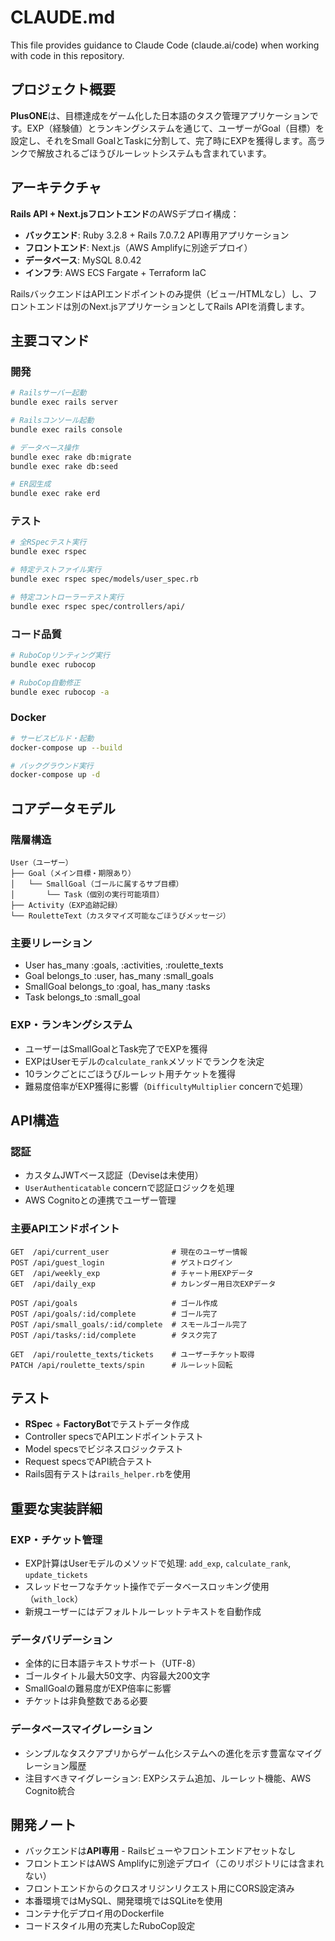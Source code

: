 # CLAUDE.md

This file provides guidance to Claude Code (claude.ai/code) when working with code in this repository.

## プロジェクト概要

**PlusONE**は、目標達成をゲーム化した日本語のタスク管理アプリケーションです。EXP（経験値）とランキングシステムを通じて、ユーザーがGoal（目標）を設定し、それをSmall GoalとTaskに分割して、完了時にEXPを獲得します。高ランクで解放されるごほうびルーレットシステムも含まれています。

## アーキテクチャ

**Rails API + Next.jsフロントエンド**のAWSデプロイ構成：

- **バックエンド**: Ruby 3.2.8 + Rails 7.0.7.2 API専用アプリケーション
- **フロントエンド**: Next.js（AWS Amplifyに別途デプロイ）
- **データベース**: MySQL 8.0.42
- **インフラ**: AWS ECS Fargate + Terraform IaC

RailsバックエンドはAPIエンドポイントのみ提供（ビュー/HTMLなし）し、フロントエンドは別のNext.jsアプリケーションとしてRails APIを消費します。

## 主要コマンド

### 開発
```bash
# Railsサーバー起動
bundle exec rails server

# Railsコンソール起動
bundle exec rails console

# データベース操作
bundle exec rake db:migrate
bundle exec rake db:seed

# ER図生成
bundle exec rake erd
```

### テスト
```bash
# 全RSpecテスト実行
bundle exec rspec

# 特定テストファイル実行
bundle exec rspec spec/models/user_spec.rb

# 特定コントローラーテスト実行
bundle exec rspec spec/controllers/api/
```

### コード品質
```bash
# RuboCopリンティング実行
bundle exec rubocop

# RuboCop自動修正
bundle exec rubocop -a
```

### Docker
```bash
# サービスビルド・起動
docker-compose up --build

# バックグラウンド実行
docker-compose up -d
```

## コアデータモデル

### 階層構造
```
User（ユーザー）
├── Goal（メイン目標・期限あり）
│   └── SmallGoal（ゴールに属するサブ目標）
│       └── Task（個別の実行可能項目）
├── Activity（EXP追跡記録）
└── RouletteText（カスタマイズ可能なごほうびメッセージ）
```

### 主要リレーション
- User has_many :goals, :activities, :roulette_texts
- Goal belongs_to :user, has_many :small_goals
- SmallGoal belongs_to :goal, has_many :tasks
- Task belongs_to :small_goal

### EXP・ランキングシステム
- ユーザーはSmallGoalとTask完了でEXPを獲得
- EXPはUserモデルの`calculate_rank`メソッドでランクを決定
- 10ランクごとにごほうびルーレット用チケットを獲得
- 難易度倍率がEXP獲得に影響（`DifficultyMultiplier` concernで処理）

## API構造

### 認証
- カスタムJWTベース認証（Deviseは未使用）
- `UserAuthenticatable` concernで認証ロジックを処理
- AWS Cognitoとの連携でユーザー管理

### 主要APIエンドポイント
```
GET  /api/current_user              # 現在のユーザー情報
POST /api/guest_login               # ゲストログイン
GET  /api/weekly_exp                # チャート用EXPデータ
GET  /api/daily_exp                 # カレンダー用日次EXPデータ

POST /api/goals                     # ゴール作成
POST /api/goals/:id/complete        # ゴール完了
POST /api/small_goals/:id/complete  # スモールゴール完了
POST /api/tasks/:id/complete        # タスク完了

GET  /api/roulette_texts/tickets    # ユーザーチケット取得
PATCH /api/roulette_texts/spin      # ルーレット回転
```

## テスト

- **RSpec** + **FactoryBot**でテストデータ作成
- Controller specsでAPIエンドポイントテスト
- Model specsでビジネスロジックテスト
- Request specsでAPI統合テスト
- Rails固有テストは`rails_helper.rb`を使用

## 重要な実装詳細

### EXP・チケット管理
- EXP計算はUserモデルのメソッドで処理: `add_exp`, `calculate_rank`, `update_tickets`
- スレッドセーフなチケット操作でデータベースロッキング使用（`with_lock`）
- 新規ユーザーにはデフォルトルーレットテキストを自動作成

### データバリデーション
- 全体的に日本語テキストサポート（UTF-8）
- ゴールタイトル最大50文字、内容最大200文字
- SmallGoalの難易度がEXP倍率に影響
- チケットは非負整数である必要

### データベースマイグレーション
- シンプルなタスクアプリからゲーム化システムへの進化を示す豊富なマイグレーション履歴
- 注目すべきマイグレーション: EXPシステム追加、ルーレット機能、AWS Cognito統合

## 開発ノート

- バックエンドは**API専用** - Railsビューやフロントエンドアセットなし
- フロントエンドはAWS Amplifyに別途デプロイ（このリポジトリには含まれない）
- フロントエンドからのクロスオリジンリクエスト用にCORS設定済み
- 本番環境ではMySQL、開発環境ではSQLiteを使用
- コンテナ化デプロイ用のDockerfile
- コードスタイル用の充実したRuboCop設定